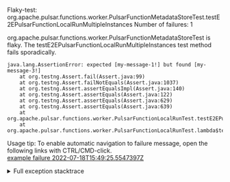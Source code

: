         
Flaky-test: org.apache.pulsar.functions.worker.PulsarFunctionMetadataStoreTest.testE2EPulsarFunctionLocalRunMultipleInstances
Number of failures: 1

org.apache.pulsar.functions.worker.PulsarFunctionMetadataStoreTest is flaky. The testE2EPulsarFunctionLocalRunMultipleInstances test method fails sporadically.

```
java.lang.AssertionError: expected [my-message-1!] but found [my-message-3!]
	at org.testng.Assert.fail(Assert.java:99)
	at org.testng.Assert.failNotEquals(Assert.java:1037)
	at org.testng.Assert.assertEqualsImpl(Assert.java:140)
	at org.testng.Assert.assertEquals(Assert.java:122)
	at org.testng.Assert.assertEquals(Assert.java:629)
	at org.testng.Assert.assertEquals(Assert.java:639)
	at org.apache.pulsar.functions.worker.PulsarFunctionLocalRunTest.testE2EPulsarFunctionLocalRun(PulsarFunctionLocalRunTest.java:509)
	at org.apache.pulsar.functions.worker.PulsarFunctionLocalRunTest.lambda$testE2EPulsarFunctionLocalRunMultipleInstances$11(PulsarFunctionLocalRunTest.java:750)
```

Usage tip: To enable automatic navigation to failure message, open the following links with CTRL/CMD-click.  
[example failure 2022-07-18T15:49:25.5547397Z](https://github.com/apache/pulsar/runs/7392673037?check_suite_focus=true#step:10:1948)  


<details>
<summary>Full exception stacktrace</summary>
<code><pre>
java.lang.AssertionError: expected [my-message-1!] but found [my-message-3!]
	at org.testng.Assert.fail(Assert.java:99)
	at org.testng.Assert.failNotEquals(Assert.java:1037)
	at org.testng.Assert.assertEqualsImpl(Assert.java:140)
	at org.testng.Assert.assertEquals(Assert.java:122)
	at org.testng.Assert.assertEquals(Assert.java:629)
	at org.testng.Assert.assertEquals(Assert.java:639)
	at org.apache.pulsar.functions.worker.PulsarFunctionLocalRunTest.testE2EPulsarFunctionLocalRun(PulsarFunctionLocalRunTest.java:509)
	at org.apache.pulsar.functions.worker.PulsarFunctionLocalRunTest.lambda$testE2EPulsarFunctionLocalRunMultipleInstances$11(PulsarFunctionLocalRunTest.java:750)
	at org.apache.pulsar.functions.worker.PulsarFunctionLocalRunTest.runWithPulsarFunctionsClassLoader(PulsarFunctionLocalRunTest.java:1182)
	at org.apache.pulsar.functions.worker.PulsarFunctionLocalRunTest.testE2EPulsarFunctionLocalRunMultipleInstances(PulsarFunctionLocalRunTest.java:750)
	at java.base/jdk.internal.reflect.NativeMethodAccessorImpl.invoke0(Native Method)
	at java.base/jdk.internal.reflect.NativeMethodAccessorImpl.invoke(NativeMethodAccessorImpl.java:77)
	at java.base/jdk.internal.reflect.DelegatingMethodAccessorImpl.invoke(DelegatingMethodAccessorImpl.java:43)
	at java.base/java.lang.reflect.Method.invoke(Method.java:568)
	at org.testng.internal.MethodInvocationHelper.invokeMethod(MethodInvocationHelper.java:132)
	at org.testng.internal.InvokeMethodRunnable.runOne(InvokeMethodRunnable.java:45)
	at org.testng.internal.InvokeMethodRunnable.call(InvokeMethodRunnable.java:73)
	at org.testng.internal.InvokeMethodRunnable.call(InvokeMethodRunnable.java:11)
	at java.base/java.util.concurrent.FutureTask.run(FutureTask.java:264)
	at java.base/java.util.concurrent.ThreadPoolExecutor.runWorker(ThreadPoolExecutor.java:1136)
	at java.base/java.util.concurrent.ThreadPoolExecutor$Worker.run(ThreadPoolExecutor.java:635)
	at java.base/java.lang.Thread.run(Thread.java:833)

</pre></code>
</details>

